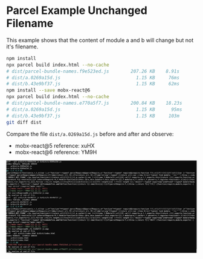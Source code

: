 # Parcel Example Unchanged Filename

This example shows that the content of module a and b will change but not it's filename.

```bash
npm install
npx parcel build index.html --no-cache
# dist/parcel-bundle-names.f9e523ed.js        207.26 KB    8.91s
# dist/a.0269a15d.js                            1.15 KB     76ms
# dist/b.43e9bf37.js                            1.15 KB     62ms
npm install --save mobx-react@6
npx parcel build index.html --no-cache
# dist/parcel-bundle-names.e770a5f7.js        200.84 KB    18.23s
# dist/a.0269a15d.js                            1.15 KB      95ms
# dist/b.43e9bf37.js                            1.15 KB     103m
git diff dist
```

Compare the file `dist/a.0269a15d.js` before and after and observe:

* mobx-react@5 reference: xuHX
* mobx-react@6 reference: YM9H


![Diff](./diff.jpg)